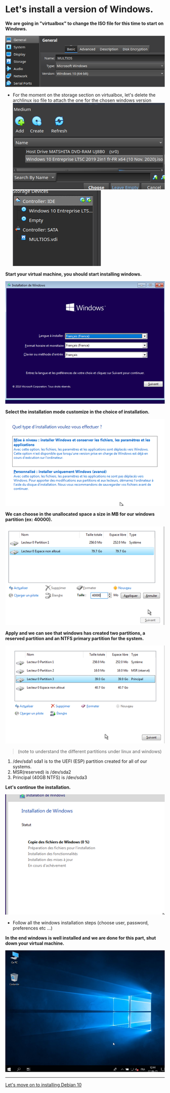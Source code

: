 # Let's install a version of Windows.

**We are going in "virtualbox" to change the ISO file for this time to start on Windows.**

![virt1](img/Win/ArcoLinux_2021-06-27_12-27-41.png)

- For the moment on the storage section on virtualbox, let's delete the archlinux iso file to attach the one for the chosen windows version
![virt1](img/Win/ArcoLinux_2021-06-27_12-28-26.png)
![virt1](img/Win/ArcoLinux_2021-06-27_12-28-52.png)

**Start your virtual machine, you should start installing windows.**

![virt1](img/Win/ArcoLinux_2021-06-27_12-29-28.png)

**Select the installation mode customize in the choice of installation.**

![virt1](img/Win/ArcoLinux_2021-06-27_12-30-38.png)

**We can choose in the unallocated space a size in MB for our windows partition (ex: 40000).**

![virt1](img/Win/ArcoLinux_2021-06-27_12-31-23.png)

**Apply and we can see that windows has created two partitions, a reserved partition and an NTFS primary partition for the system.**

![virt1](img/Win/ArcoLinux_2021-06-27_12-31-41.png)

>(note to understand the different partitions under linux and windows)

1. /dev/sda1 sda1 is to the UEFI (ESP) partition created for all of our systems.
2. MSR(reserved) is /dev/sda2
3. Principal (40GB NTFS) is /dev/sda3

**Let's continue the installation.**

![virt1](img/Win/ArcoLinux_2021-06-27_12-31-54.png)

- Follow all the windows installation steps (choose user, password, preferences etc ...)

**In the end windows is well installed and we are done for this part, shut down your virtual machine.**

![virt1](img/Win/ArcoLinux_2021-06-27_12-44-36.png)


---

[Let's move on to installing Debian 10](https://gitea.86thumbs.net/Abdellah/Multiboot_os/src/branch/master/step4_install_Debian_buster_server_with_swap.md)